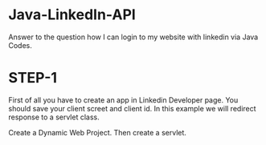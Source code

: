 # Java-LinkedIn-API
Answer to the question how I can login to my website with linkedin via Java Codes.

# STEP-1
First of all you have to create an app in Linkedin Developer page. You should save your client screet and client id. In this example we will redirect response to a servlet class.

Create a Dynamic Web Project. Then create a servlet.

